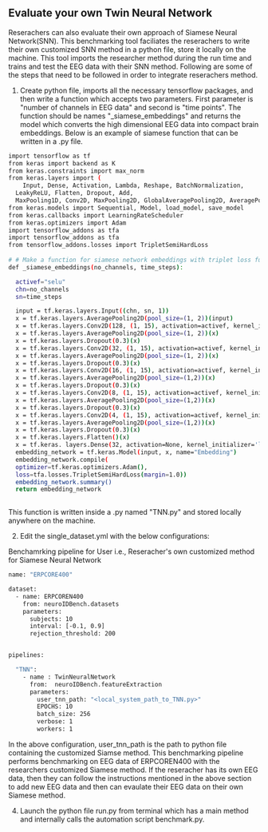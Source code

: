 ## Evaluate your own Twin Neural Network

Reserachers can also evaluate their own approach of Siamese Neural Network(SNN). This benchmarking tool
faciliates the reserachers to write their own customized SNN method in a python file, store it locally
on the machine. This tool imports the researcher method during the run time and trains and test the EEG
data with their SNN method. Following are some of the steps that need to be followed in order to integrate 
reserachers method.

1.  Create python file, imports all the necessary tensorflow packages, and then write a function which
    accepts two parameters. First parameter is "number of channels in EEG data" and second is 
    "time points". The function should be names "_siamese_embeddings" and returns the model which converts the
    high dimensional EEG data into compact brain embeddings. 
    Below is an example of siamese function that can be written in a .py file. 

```bash
import tensorflow as tf
from keras import backend as K
from keras.constraints import max_norm
from keras.layers import (
    Input, Dense, Activation, Lambda, Reshape, BatchNormalization,
  LeakyReLU, Flatten, Dropout, Add,
  MaxPooling1D, Conv2D, MaxPooling2D, GlobalAveragePooling2D, AveragePooling2D)
from keras.models import Sequential, Model, load_model, save_model
from keras.callbacks import LearningRateScheduler
from keras.optimizers import Adam
import tensorflow_addons as tfa
import tensorflow_addons as tfa
from tensorflow_addons.losses import TripletSemiHardLoss
  
# # Make a function for siamese network embeddings with triplet loss function
def _siamese_embeddings(no_channels, time_steps):

  activef="selu"
  chn=no_channels
  sn=time_steps

  input = tf.keras.layers.Input((chn, sn, 1))
  x = tf.keras.layers.AveragePooling2D(pool_size=(1, 2))(input)
  x = tf.keras.layers.Conv2D(128, (1, 15), activation=activef, kernel_initializer='lecun_normal')(input)
  x = tf.keras.layers.AveragePooling2D(pool_size=(1, 2))(x)
  x = tf.keras.layers.Dropout(0.3)(x)
  x = tf.keras.layers.Conv2D(32, (1, 15), activation=activef, kernel_initializer='lecun_normal')(x)
  x = tf.keras.layers.AveragePooling2D(pool_size=(1, 2))(x)
  x = tf.keras.layers.Dropout(0.3)(x)
  x = tf.keras.layers.Conv2D(16, (1, 15), activation=activef, kernel_initializer='lecun_normal')(x)
  x = tf.keras.layers.AveragePooling2D(pool_size=(1,2))(x)
  x = tf.keras.layers.Dropout(0.3)(x)
  x = tf.keras.layers.Conv2D(8, (1, 15), activation=activef, kernel_initializer='lecun_normal')(x)
  x = tf.keras.layers.AveragePooling2D(pool_size=(1,2))(x)
  x = tf.keras.layers.Dropout(0.3)(x)
  x = tf.keras.layers.Conv2D(4, (1, 15), activation=activef, kernel_initializer='lecun_normal')(x)
  x = tf.keras.layers.AveragePooling2D(pool_size=(1,2))(x)
  x = tf.keras.layers.Dropout(0.3)(x)
  x = tf.keras.layers.Flatten()(x)
  x = tf.keras. layers.Dense(32, activation=None, kernel_initializer='lecun_normal')(x)
  embedding_network = tf.keras.Model(input, x, name="Embedding")
  embedding_network.compile(
  optimizer=tf.keras.optimizers.Adam(),
  loss=tfa.losses.TripletSemiHardLoss(margin=1.0))
  embedding_network.summary()
  return embedding_network
  
```

This function is written inside a .py named "TNN.py" and stored locally anywhere on the machine.

2. Edit the single_dataset.yml with the below configurations:

Benchamrking pipeline for User i.e., Reseracher's own customized method for Siamese Neural Network

```bash
name: "ERPCORE400"

dataset: 
  - name: ERPCOREN400
    from: neuroIDBench.datasets
    parameters: 
      subjects: 10
      interval: [-0.1, 0.9]
      rejection_threshold: 200


pipelines:

  "TNN": 
    - name : TwinNeuralNetwork
      from:  neuroIDBench.featureExtraction
      parameters: 
        user_tnn_path: "<local_system_path_to_TNN.py>"
        EPOCHS: 10
        batch_size: 256
        verbose: 1
        workers: 1
```

In the above configuration, user_tnn_path is the path to python file containing the customized Siamse method.
This benchmarking pipeline performs benchmarking on EEG data of ERPCOREN400 with the researchers customized 
Siamese method. If the reseracher has its own EEG data, then they can follow the instructions mentioned in the above section
to add new EEG data and then can evaulate their EEG data on their own Siamese method.

4. Launch the python file run.py from terminal which has a main method and internally calls the automation script benchmark.py.